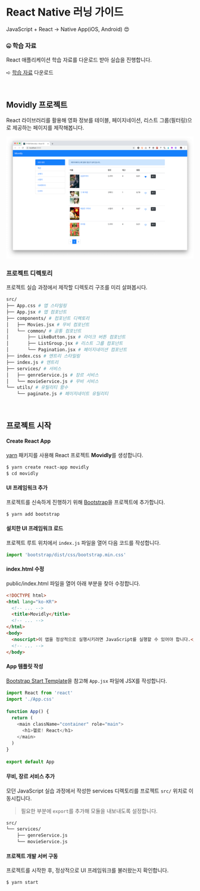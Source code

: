 # React Native 러닝 가이드

JavaScript + React → Native App(iOS, Android) 😍

### 🤐 학습 자료

React 애플리케이션 학습 자료를 다운로드 받아 실습을 진행합니다.

➪ [학습 자료](https://github.com/yamoo9/react-native/archive/react-01-ex.zip) 다운로드

<br>

## Movidly 프로젝트

React 라이브러리를 활용해 영화 정보를 테이블, 페이지네이션, 리스트 그룹(필터링)으로 제공하는 페이지를 제작해봅니다.

![](assets/movidly.png)

### 프로젝트 디렉토리

프로젝트 실습 과정에서 제작할 디렉토리 구조를 미리 살펴봅시다.

```sh
src/
├── App.css # 앱 스타일링
├── App.jsx # 앱 컴포넌트
├── components/ # 컴포넌트 디렉토리
│   ├── Movies.jsx # 무비 컴포넌트
│   └── common/ # 공통 컴포넌트
│       ├── LikeButton.jsx # 라이크 버튼 컴포넌트
│       ├── ListGroup.jsx # 리스트 그룹 컴포넌트
│       └── Pagination.jsx # 페이지네이션 컴포넌트
├── index.css # 엔트리 스타일링
├── index.js # 엔트리
├── services/ # 서비스
│   ├── genreService.js # 장르 서비스
│   └── movieService.js # 무비 서비스
└── utils/ # 유틸리티 함수
    └── paginate.js # 페이지네이트 유틸리티
```

<br>

## 프로젝트 시작

#### Create React App

[yarn](https://yarnpkg.org) 패키지를 사용해 React 프로젝트 **Movidly**를 생성합니다.

```sh
$ yarn create react-app movidly
$ cd movidly
```

#### UI 프레임워크 추가

프로젝트를 신속하게 진행하기 위해 [Bootstrap](https://getbootstrap.com/)을 프로젝트에 추가합니다.

```sh
$ yarn add bootstrap
```

#### 설치한 UI 프레임워크 로드

프로젝트 루트 위치에서 `index.js` 파일을 열어 다음 코드를 작성합니다.

```js
import 'bootstrap/dist/css/bootstrap.min.css'
```

#### index.html 수정

public/index.html 파일을 열어 아래 부분을 찾아 수정합니다.

```html
<!DOCTYPE html>
<html lang="ko-KR">
  <!-- ... -->
  <title>Movidly</title>
  <!-- ... -->
</html>
<body>
  <noscript>이 앱을 정상적으로 실행시키려면 JavaScript를 실행할 수 있어야 합니다.</noscript>
  <!-- ... -->
</body>
```

#### App 템플릿 작성

[Bootstrap Start Template](https://getbootstrap.com/docs/4.3/examples/starter-template/)을 참고해 `App.jsx` 파일에 JSX를 작성합니다.

```js
import React from 'react'
import './App.css'

function App() {
  return (
    <main className="container" role="main">
      <h1>헬로! React</h1>
    </main>
  )
}

export default App
```

#### 무비, 장르 서비스 추가

모던 JavaScript 실습 과정에서 작성한 services 디렉토리를 프로젝트 `src/` 위치로 이동시킵니다.

> 필요한 부분에 `export`를 추가해 모듈을 내보내도록 설정합니다.

```sh
src/
└── services/
    ├── genreService.js
    └── movieService.js
```

#### 프로젝트 개발 서버 구동

프로젝트를 시작한 후, 정상적으로 UI 프레임워크를 불러왔는지 확인합니다.

```sh
$ yarn start
```
